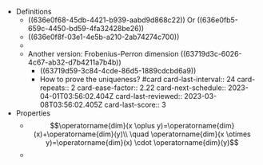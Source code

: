 - Definitions
	- ((636e0f68-45db-4421-b939-aabd9d868c22))
	  Or ((636e0fb5-659c-4450-bd59-4fa32428be26))
	- ((636e0f8f-03e1-4e5b-a210-2ab74274c700))
	-
	- Another version: Frobenius-Perron dimension
	  ((63719d3c-6026-4c67-ab32-d7b4211a7b4b))
		- ((63719d59-3c84-4cde-86d5-1889cdcbd6a9))
		- How to prove the uniqueness? #card
		  card-last-interval:: 24
		  card-repeats:: 2
		  card-ease-factor:: 2.22
		  card-next-schedule:: 2023-04-01T03:56:02.404Z
		  card-last-reviewed:: 2023-03-08T03:56:02.405Z
		  card-last-score:: 3
- Properties
	- $$\operatorname{dim}(x \oplus y)=\operatorname{dim}(x)+\operatorname{dim}(y)\\ \quad \operatorname{dim}(x \otimes y)=\operatorname{dim}(x) \cdot \operatorname{dim}(y)$$
	-